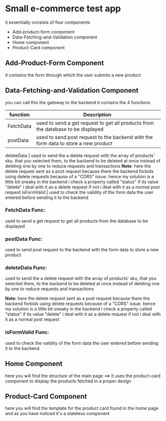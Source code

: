 # Small e-commerce test app
it essentially consists of four components
  * Add-product-form component
  * Data-Fetching-and-Validation component
  * Home component
  * Product-Card component

## Add-Product-Form Component
it contains the form through which the user submits a new product

## Data-Fetching-and-Validation Component
you can call this the gateway to the backend it contains the 4 functions

function      | Description
------------- | -------------
FetchData     | used to send a get request to get all products from the database to be displayed 
postData      | used to send post request to the backend with the form data to store a new product

deleteData    | used to send the a delete request with the array of products' sku, that you selected them, to the backend to be deleted at once instead of deleting one by one to reduce requests and transactions **Note**: here the delete request sent as a post request because there the backend forbids using delete requests because of a "CORS" issue. hence my solution is a little bit sneaky in the backend i check a property called "status" if its value "delete" i deal with it as a delete request if not i deal with it as a normal post request
isFormValid   | used to check the validity of the form data the user entered before sending it to the backend

### FetchData Func:
used to send a get request to get all products from the database to be displayed 

### postData Func:
used to send post request to the backend with the form data to store a new product

### deleteData Func:
used to send the a delete request with the array of products' sku, that you selected them, to the backend to be deleted at once instead of deleting one by one to reduce requests and transactions

**Note**: here the delete request sent as a post request because there the backend forbids using delete requests because of a "CORS" issue. hence my solution is a little bit sneaky in the backend i check a property called "status" if its value "delete" i deal with it as a delete request if not i deal with it as a normal post request

### isFormValid Func:
used to check the validity of the form data the user entered before sending it to the backend

## Home Component
here you will find the structure of the main page
==> it uses the product-card component to display the products fetched in a proper design

## Product-Card Component
here you will find the template for the product card found in the home page and as you have noticed it's a stateless component
